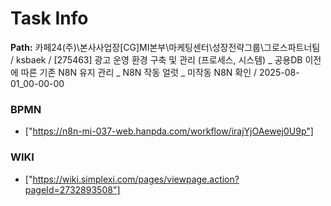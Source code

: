 # Task Info

**Path:** 카페24(주)\본사사업장\[CG]MI본부\마케팅센터\성장전략그룹\그로스파트너팀 / ksbaek / [275463] 광고 운영 환경 구축 및 관리 (프로세스, 시스템) _ 공용DB 이전에 따른 기존 N8N 유지 관리 _ N8N 작동 얼럿 _ 미작동 N8N 확인 / 2025-08-01_00-00-00

### BPMN
- ["https://n8n-mi-037-web.hanpda.com/workflow/irajYjOAewej0U9p"]

### WIKI
- ["https://wiki.simplexi.com/pages/viewpage.action?pageId=2732893508"]

